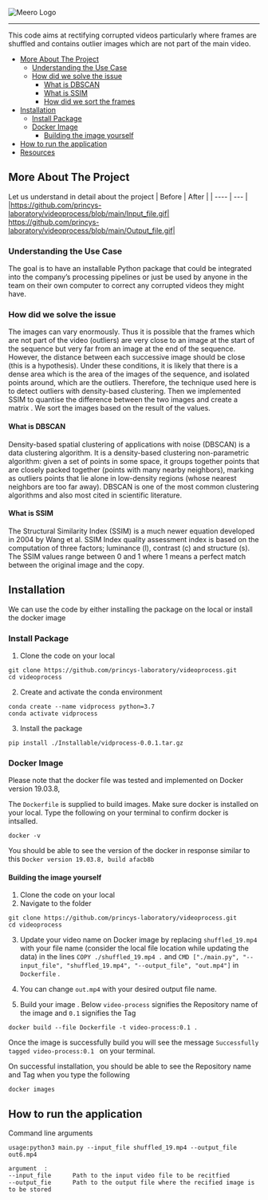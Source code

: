 ![Meero Logo](https://github.com/princys-laboratory/videoprocess/blob/main/meero.gif)

--------------------------------------------------------------------------------------------------

This code aims at rectifying corrupted videos particularly where frames are shuffled and contains outlier images which 
are not part of the main video.

<!-- toc -->

- [More About The Project](#more-about-pytorch)
  - [Understanding the Use Case](#understanding-the-use-case)
  - [How did we solve the issue](#how-did-we-solve-the-issue)
     - [What is DBSCAN](#what-is-DBSCAN)
     - [What is SSIM](#what-is-ssim)
     - [How did we sort the frames](#how-did-we-sort-the-frames)
- [Installation](#installation)
  - [Install Package](#install-package)
  - [Docker Image](#docker-image)
    - [Building the image yourself](#building-the-image-yourself)
- [How to run the application](#how-to-run-the-application)
- [Resources](#resources)
<!-- tocstop -->

## More About The Project
Let us understand in detail about the project
| Before | After |
| ---- | --- |
|https://github.com/princys-laboratory/videoprocess/blob/main/Input_file.gif| https://github.com/princys-laboratory/videoprocess/blob/main/Output_file.gif|
### Understanding the Use Case
The goal is to have an installable Python package that could be integrated into the company’s  processing pipelines
or just be used by anyone in the team on their own computer to correct any corrupted videos they might have.

### How did we solve the issue
The images can vary enormously. Thus it is possible that the frames which are not part of the video (outliers) are very
close to an image at the start of the sequence but very far from an image at the end of the sequence. 
However, the distance between each successive image should be close (this is a hypothesis). Under these conditions,
it is likely that there is a dense area which is the area of the images of the sequence, and isolated points around,
which are the outliers. Therefore, the technique used here is to detect outliers with density-based clustering.
Then we implemented SSIM to quantise the difference between the two images and create a matrix . We sort the images based 
on the result of the values.

#### What is DBSCAN
Density-based spatial clustering of applications with noise (DBSCAN) is a data clustering algorithm.
It is a density-based clustering non-parametric algorithm: given a set of points in some space, it groups together 
points that are closely packed together (points with many nearby neighbors), marking as outliers points that lie alone 
in low-density regions (whose nearest neighbors are too far away). DBSCAN is one of the most common clustering 
algorithms and also most cited in scientific literature.

#### What is SSIM
The Structural Similarity Index (SSIM) is a much newer equation developed in 2004 by Wang et al. SSIM Index quality 
assessment index is based on the computation of three factors; luminance (l), contrast (c) and structure (s). 
The SSIM values range between 0 and 1 where 1 means a perfect match between the original image and the copy.

## Installation
We can use the code by either installing the package on the local or install the docker image 

### Install Package
1. Clone the code on your local
```
git clone https://github.com/princys-laboratory/videoprocess.git
cd videoprocess
```
2. Create and activate the conda environment
```
conda create --name vidprocess python=3.7
conda activate vidprocess
```
3. Install the package
```
pip install ./Installable/vidprocess-0.0.1.tar.gz
```

### Docker Image
Please note that the docker file was tested and implemented on Docker version 19.03.8,

The `Dockerfile` is supplied to build images. Make sure docker is installed on your local.
Type the following on your terminal to confirm docker is intsalled.
```
docker -v
```

You should be able to see the version of the docker in response similar to this `Docker version 19.03.8, build afacb8b`

#### Building the image yourself
1. Clone the code on your local
2. Navigate to the folder

```
git clone https://github.com/princys-laboratory/videoprocess.git
cd videoprocess
```
3. Update your video name on Docker image by replacing `shuffled_19.mp4` with your file name (consider the local file 
   location while updating the data) in the lines
   `COPY ./shuffled_19.mp4 .`  and `CMD ["./main.py", "--input_file", "shuffled_19.mp4", "--output_file", "out.mp4"]` in `Dockerfile` .

4. You can change `out.mp4` with your desired output file name.   

5. Build your image . Below `video-process` signifies the Repository name of the image and `0.1` signifies the Tag
```
docker build --file Dockerfile -t video-process:0.1 .
```

Once the image is successfully build you will see the message `Successfully tagged video-process:0.1
` on your terminal.

On successful installation, you should be able to see the Repository name and Tag when you type the following 
```
docker images
```

## How to run the application
Command line arguments
```
usage:python3 main.py --input_file shuffled_19.mp4 --output_file out6.mp4

argument  : 
--input_file      Path to the input video file to be recitfied
--output_fie      Path to the output file where the recified image is to be stored
```